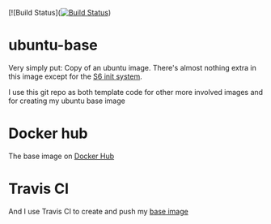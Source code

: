 [![Build Status]([![Build Status](https://travis-ci.org/markmaas/ubuntu-base.svg?branch=master)](https://travis-ci.org/markmaas/ubuntu-base))

# ubuntu-base

Very simply put: Copy of an ubuntu image. There's almost nothing extra in this image except for the [S6 init system](https://blog.tutum.co/2014/12/02/docker-and-s6-my-new-favorite-process-supervisor/).

I use this git repo as both template code for other more involved images and for creating my ubuntu base image

# Docker hub
The base image on [Docker Hub](https://cloud.docker.com/app/mmaas/repository/docker/mmaas/base-ubuntu/)

# Travis CI
And I use Travis CI to create and push my [base image](https://travis-ci.org/markmaas/ubuntu-base)
